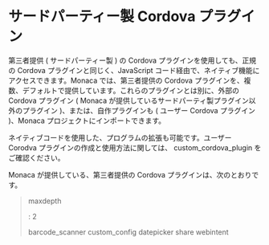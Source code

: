 サードパーティー製 Cordova プラグイン
=====================================

第三者提供 ( サードパーティー製 ) の Cordova
プラグインを使用しても、正規の Cordova プラグインと同じく、JavaScript
コード経由で、ネイティブ機能にアクセスできます。Monaca
では、第三者提供の Cordova
プラグインを、複数、デフォルトで提供しています。これらのプラグインとは別に、外部の
Cordova プラグイン ( Monaca
が提供しているサードパーティ製プラグイン以外のプラグイン
)、または、自作プラグインも ( ユーザー Cordova プラグイン )、Monaca
プロジェクトにインポートできます。

ネイティブコードを使用した、プログラムの拡張も可能です。ユーザー Corodva
プラグインの作成と使用方法に関しては、 custom\_cordova\_plugin
をご確認ください。

Monaca が提供している、第三者提供の Cordova
プラグインは、次のとおりです。

> maxdepth
>
> :   2
>
> barcode\_scanner custom\_config datepicker share webintent

